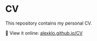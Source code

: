 # CV

This repository contains my personal CV.

📄 View it online: [alexklo.github.io/CV](https://alexklo.github.io/CV/)
